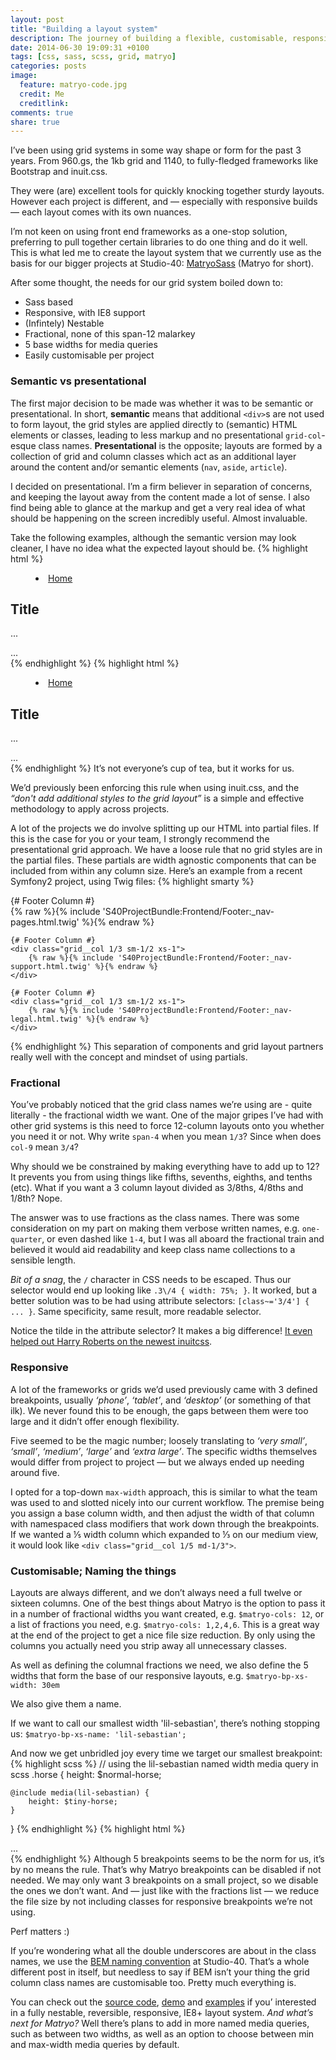 ```yaml
---
layout: post
title: "Building a layout system"
description: The journey of building a flexible, customisable, responsive grid system in Sass
date: 2014-06-30 19:09:31 +0100
tags: [css, sass, scss, grid, matryo]
categories: posts
image:
  feature: matryo-code.jpg
  credit: Me
  creditlink:
comments: true
share: true
---
```



I&rsquo;ve been using grid systems in some way shape or form for the past 3 years. From 960.gs, the 1kb grid and 1140, to fully-fledged frameworks like Bootstrap and inuit.css.

They were (are) excellent tools for quickly knocking together sturdy layouts. However each project is different, and &mdash; especially with responsive builds &mdash; each layout comes with its own nuances.

I&rsquo;m not keen on using front end frameworks as a one-stop solution, preferring to pull together certain libraries to do one thing and do it well. This is what led me to create the layout system that we currently use as the basis for our bigger projects at Studio-40: [MatryoSass](http://github.com/quagliero/matryosass) (Matryo for short).

After some thought, the needs for our grid system boiled down to:

- Sass based
- Responsive, with IE8 support
- (Infintely) Nestable
- Fractional, none of this span-12 malarkey
- 5 base widths for media queries
- Easily customisable per project


### Semantic vs presentational

The first major decision to be made was whether it was to be semantic or presentational. In short, **semantic** means that additional `<div>`s are not used to form layout, the grid styles are applied directly to (semantic) HTML elements or classes, leading to less markup and no presentational  `grid-col`-esque class names. **Presentational** is the  opposite; layouts are formed by a collection of grid and column classes which act as an additional layer around the content and/or semantic elements (`nav`, `aside`, `article`).

I decided on presentational. I&rsquo;m a firm believer in separation of concerns, and keeping the layout away from the content made a lot of sense. I also find being able to glance at the markup and get a very real idea of what should be happening on the screen incredibly useful. Almost invaluable.

Take the following examples, although the semantic version may look cleaner, I have no idea what the expected layout should be.
{% highlight html %}
<!-- Semantic -->
<!-- No idea on layout, could be block, inline, a mixture of both -->
<nav>
    <menu>
        <li><a href="/">Home</a>
    </menu>
</nav>
<article>
    <h1>Title</h1>
    <p>...</p>
</article>
<aside>
    ...
</aside>
{% endhighlight %}
{% highlight html %}
<!-- Presentational -->
<!-- A quick glance and we know it's a 3-column layout,
in the form of [25%][ 50% ][25%] -->
<div class="grid">
    <div class="grid__col 1/4">
        <nav>
            <menu>
                <li><a href="/">Home</a>
            </menu>
        </nav>
    </div>
    <div class="grid__col 1/2">
        <article>
            <h1>Title</h1>
            <p>...</p>
        </article>
    </div>
    <div class="grid__col 1/4">
        <aside>
            ...
        </aside>
    </div>
</div>
{% endhighlight %}
It&rsquo;s not everyone&rsquo;s cup of tea, but it works for us.

We&rsquo;d previously been enforcing this rule when using inuit.css, and the _&ldquo;don't add additional styles to the grid layout&rdquo;_ is a simple and effective methodology to apply across projects.

A lot of the projects we do involve splitting up our HTML into partial files. If this is the case for you or your team, I strongly recommend the presentational grid approach. We have a loose rule that no grid styles are in the partial files. These partials are width agnostic components that can be included from within any column size. Here&rsquo;s an example from a recent Symfony2 project, using Twig files:
{% highlight smarty %}
<div class="grid">
    {# Footer Column #}
    <div class="grid__col 1/3 sm-1/2 xs-1">
        {% raw %}{% include 'S40ProjectBundle:Frontend/Footer:_nav-pages.html.twig' %}{% endraw %}
    </div>

    {# Footer Column #}
    <div class="grid__col 1/3 sm-1/2 xs-1">
        {% raw %}{% include 'S40ProjectBundle:Frontend/Footer:_nav-support.html.twig' %}{% endraw %}
    </div>

    {# Footer Column #}
    <div class="grid__col 1/3 sm-1/2 xs-1">
        {% raw %}{% include 'S40ProjectBundle:Frontend/Footer:_nav-legal.html.twig' %}{% endraw %}
    </div>
</div>
{% endhighlight %}
This separation of components and grid layout partners really well with the concept and mindset of using partials.

### Fractional

You&rsquo;ve probably noticed that the grid class names we&rsquo;re using are - quite literally - the fractional width we want. One of the major gripes I&rsquo;ve had with other grid systems is this need to force 12-column layouts onto you whether you need it or not. Why write `span-4` when you mean `1/3`? Since when does `col-9` mean `3/4`?

Why should we be constrained by making everything have to add up to 12? It prevents you from using things like fifths, sevenths, eighths, and tenths (etc). What if you want a 3 column layout divided as 3/8ths, 4/8ths and 1/8th? Nope.

The answer was to use fractions as the class names. There was some consideration on my part on making them verbose written names, e.g. `one-quarter`, or even dashed like `1-4`, but I was all aboard the fractional train and believed it would aid readability and keep class name collections to a sensible length.

_Bit of a snag_, the `/` character in CSS needs to be escaped. Thus our selector would end up looking like `.3\/4 { width: 75%; }`. It worked, but a better solution was to be had using attribute selectors: `[class~='3/4'] { ... }`. Same specificity, same result, more readable selector.

Notice the tilde in the attribute selector? It makes a big difference! [It even helped out Harry Roberts on the newest inuitcss](https://github.com/inuitcss/trumps.widths/commit/3cda4ab6fd143226125c0ff9424a45247ef3cb79).

### Responsive

A lot of the frameworks or grids we&rsquo;d used previously came with 3 defined breakpoints, usually _&lsquo;phone&rsquo;_, _&lsquo;tablet&rsquo;_, and _&lsquo;desktop&rsquo;_ (or something of that ilk). We never found this to be enough, the gaps between them were too large and it didn&rsquo;t offer enough flexibility.

Five seemed to be the magic number; loosely translating to _&lsquo;very small&rsquo;_, _&lsquo;small&rsquo;_, _&lsquo;medium&rsquo;_, _&lsquo;large&rsquo;_ and _&lsquo;extra large&rsquo;_. The specific widths themselves would differ from project to project &mdash; but we always ended up needing around five.

I opted for a top-down `max-width` approach, this is similar to what the team was used to and slotted nicely into our current workflow. The premise being you assign a base column width, and then adjust the width of that column with namespaced class modifiers that work down through the breakpoints. If we wanted a &#8533; width column which expanded to &#8531; on our medium view, it would look like `<div class="grid__col 1/5 md-1/3">`.



### Customisable; Naming the things

Layouts are always different, and we don&rsquo;t always need a full twelve or sixteen columns. One of the best things about Matryo is the option to pass it in a number of fractional widths you want created, e.g. `$matryo-cols: 12`, or a list of fractions you need, e.g. `$matryo-cols: 1,2,4,6`. This is a great way at the end of the project to get a nice file size reduction. By only using the columns you actually need you strip away all unnecessary classes.

As well as defining the columnal fractions we need, we also define the 5 widths that form the base of our responsive layouts, e.g. `$matryo-bp-xs-width: 30em`

We also give them a name.

If we want to call our smallest width 'lil-sebastian', there&rsquo;s nothing stopping us: `$matryo-bp-xs-name: 'lil-sebastian';`

And now we get unbridled joy every time we target our smallest breakpoint:
{% highlight scss %}
// using the lil-sebastian named width media query in scss
.horse {
    height: $normal-horse;

    @include media(lil-sebastian) {
        height: $tiny-horse;
    }
}
{% endhighlight %}
{% highlight html %}
<!-- using the lil-sebastian named width media query as a grid modifier class -->
<div class="grid">
    <div class="grid__col 1/4 lil-sebastian-1/2">
        ...
    </div>
</div>
{% endhighlight %}
Although 5 breakpoints seems to be the norm for us, it&rsquo;s by no means the rule. That&rsquo;s why Matryo breakpoints can be disabled if not needed. We may only want 3 breakpoints on a small project, so we disable the ones we don&rsquo;t want. And &mdash; just like with the fractions list &mdash; we reduce the file size by not including classes for responsive breakpoints we&rsquo;re not using.

Perf matters :)

If you&rsquo;re wondering what all the double underscores are about in the class names, we use the [BEM naming convention](http://www.integralist.co.uk/posts/maintainable-css-with-bem/) at Studio-40. That&rsquo;s a whole different post in itself, but needless to say if BEM isn&rsquo;t your thing the grid column class names are customisable too. Pretty much everything is.

You can check out the [source code](https://github.com/quagliero/matryosass/blob/master/matryo.scss), [demo](http://quagliero.github.io/matryosass) and [examples](https://github.com/quagliero/matryosass#implementation) if you&rsquo; interested in a fully nestable, reversible, responsive, IE8+ layout system. _And what&rsquo;s next for Matryo?_ Well there&rsquo;s plans to add in more named media queries, such as between two widths, as well as an option to choose between min and max-width media queries by default.
